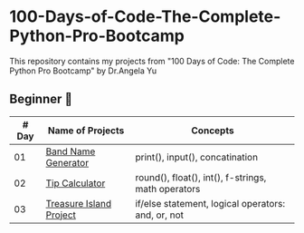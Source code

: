 # 100-Days-of-Code-The-Complete-Python-Pro-Bootcamp
This repository contains my projects from "100 Days of Code: The Complete Python Pro Bootcamp" by Dr.Angela Yu

## Beginner 🐣
| # Day | Name of Projects                                                    | Concepts                                             | 
|-------|---------------------------------------------------------------------|------------------------------------------------------|
|  01   | [Band Name Generator](./Beginner/Project_1/band_name_generator.py)  | print(), input(), concatination                      |
|  02   | [Tip Calculator](./Beginner/Project_2/tip_calculator.py)            | round(), float(), int(), f-strings, math operators   |
|  03   | [Treasure Island Project](./Beginner/Project_3/treajure_island.py)  | if/else statement, logical operators: and, or, not   |

